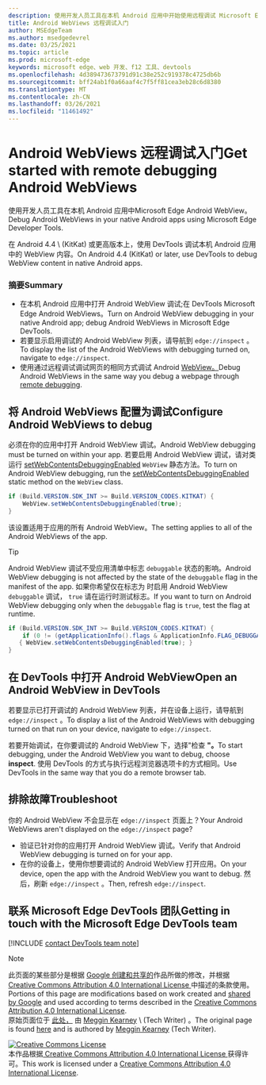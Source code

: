 ```yaml
---
description: 使用开发人员工具在本机 Android 应用中开始使用远程调试 Microsoft Edge WebView。
title: Android WebViews 远程调试入门
author: MSEdgeTeam
ms.author: msedgedevrel
ms.date: 03/25/2021
ms.topic: article
ms.prod: microsoft-edge
keywords: microsoft edge、web 开发、f12 工具、devtools
ms.openlocfilehash: 4d389473673791d91c38e252c919378c4725db6b
ms.sourcegitcommit: bff24ab1f0a66aaf4c7f5ff81cea3eb28c6d8380
ms.translationtype: MT
ms.contentlocale: zh-CN
ms.lasthandoff: 03/26/2021
ms.locfileid: "11461492"
---
```

<!-- Copyright Meggin Kearney 

   Licensed under the Apache License, Version 2.0 (the "License");
   you may not use this file except in compliance with the License.
   You may obtain a copy of the License at

       http://www.apache.org/licenses/LICENSE-2.0

   Unless required by applicable law or agreed to in writing, software
   distributed under the License is distributed on an "AS IS" BASIS,
   WITHOUT WARRANTIES OR CONDITIONS OF ANY KIND, either express or implied.
   See the License for the specific language governing permissions and
   limitations under the License.  -->  
# <a name="get-started-with-remote-debugging-android-webviews"></a><span data-ttu-id="f8576-104">Android WebViews 远程调试入门</span><span class="sxs-lookup"><span data-stu-id="f8576-104">Get started with remote debugging Android WebViews</span></span>  

<span data-ttu-id="f8576-105">使用开发人员工具在本机 Android 应用中Microsoft Edge Android WebView。</span><span class="sxs-lookup"><span data-stu-id="f8576-105">Debug Android WebViews in your native Android apps using Microsoft Edge Developer Tools.</span></span>  

<span data-ttu-id="f8576-106">在 Android 4.4 \ (KitKat\) 或更高版本上，使用 DevTools 调试本机 Android 应用中的 WebView 内容。</span><span class="sxs-lookup"><span data-stu-id="f8576-106">On Android 4.4 \(KitKat\) or later, use DevTools to debug WebView content in native Android apps.</span></span>  

### <a name="summary"></a><span data-ttu-id="f8576-107">摘要</span><span class="sxs-lookup"><span data-stu-id="f8576-107">Summary</span></span>  

*   <span data-ttu-id="f8576-108">在本机 Android 应用中打开 Android WebView 调试;在 DevTools Microsoft Edge Android WebViews。</span><span class="sxs-lookup"><span data-stu-id="f8576-108">Turn on Android WebView debugging in your native Android app; debug Android WebViews in Microsoft Edge DevTools.</span></span>  
*   <span data-ttu-id="f8576-109">若要显示启用调试的 Android WebView 列表，请导航到 `edge://inspect` 。</span><span class="sxs-lookup"><span data-stu-id="f8576-109">To display the list of the Android WebViews with debugging turned on, navigate to `edge://inspect`.</span></span>  
*   <span data-ttu-id="f8576-110">使用通过远程调试调试网页的相同方式调试 Android [WebView。][RemoteDebuggingGettingStarted]</span><span class="sxs-lookup"><span data-stu-id="f8576-110">Debug Android WebViews in the same way you debug a webpage through [remote debugging][RemoteDebuggingGettingStarted].</span></span>  

## <a name="configure-android-webviews-to-debug"></a><span data-ttu-id="f8576-111">将 Android WebViews 配置为调试</span><span class="sxs-lookup"><span data-stu-id="f8576-111">Configure Android WebViews to debug</span></span>  

<span data-ttu-id="f8576-112">必须在你的应用中打开 Android WebView 调试。</span><span class="sxs-lookup"><span data-stu-id="f8576-112">Android WebView debugging must be turned on within your app.</span></span>  <span data-ttu-id="f8576-113">若要启用 Android WebView 调试，请对类运行 [setWebContentsDebuggingEnabled][AndroidDeveloperWebViewsSetWebContentsDebuggingEnabled] `WebView` 静态方法。</span><span class="sxs-lookup"><span data-stu-id="f8576-113">To turn on Android WebView debugging, run the [setWebContentsDebuggingEnabled][AndroidDeveloperWebViewsSetWebContentsDebuggingEnabled] static method on the `WebView` class.</span></span>  

```java
if (Build.VERSION.SDK_INT >= Build.VERSION_CODES.KITKAT) {
    WebView.setWebContentsDebuggingEnabled(true);
}
```  

<span data-ttu-id="f8576-114">该设置适用于应用的所有 Android WebView。</span><span class="sxs-lookup"><span data-stu-id="f8576-114">The setting applies to all of the Android WebViews of the app.</span></span>  

> [!TIP]
> <span data-ttu-id="f8576-115">Android WebView 调试不受应用清单中标志 `debuggable` 状态的影响。</span><span class="sxs-lookup"><span data-stu-id="f8576-115">Android WebView debugging is not affected by the state of the `debuggable` flag in the manifest of the app.</span></span>  <span data-ttu-id="f8576-116">如果你希望仅在标志为 时启用 Android WebView `debuggable` 调试， `true` 请在运行时测试标志。</span><span class="sxs-lookup"><span data-stu-id="f8576-116">If you want to turn on Android WebView debugging only when the `debuggable` flag is `true`, test the flag at runtime.</span></span>  
> 
> ```java
> if (Build.VERSION.SDK_INT >= Build.VERSION_CODES.KITKAT) {
>     if (0 != (getApplicationInfo().flags & ApplicationInfo.FLAG_DEBUGGABLE))
>    { WebView.setWebContentsDebuggingEnabled(true); }
> }
> ```  

## <a name="open-an-android-webview-in-devtools"></a><span data-ttu-id="f8576-117">在 DevTools 中打开 Android WebView</span><span class="sxs-lookup"><span data-stu-id="f8576-117">Open an Android WebView in DevTools</span></span>  

<span data-ttu-id="f8576-118">若要显示已打开调试的 Android WebView 列表，并在设备上运行，请导航到 `edge://inspect` 。</span><span class="sxs-lookup"><span data-stu-id="f8576-118">To display a list of the Android WebViews with debugging turned on that run on your device, navigate to `edge://inspect`.</span></span>  

<span data-ttu-id="f8576-119">若要开始调试，在你要调试的 Android WebView 下，选择"检查 **"。**</span><span class="sxs-lookup"><span data-stu-id="f8576-119">To start debugging, under the Android WebView you want to debug, choose **inspect**.</span></span>  <span data-ttu-id="f8576-120">使用 DevTools 的方式与执行远程浏览器选项卡的方式相同。</span><span class="sxs-lookup"><span data-stu-id="f8576-120">Use DevTools in the same way that you do a remote browser tab.</span></span>  

<!--
:::image type="complex" source=".images/webview-debugging.msft.png" alt-text="Inspecting elements in an Android WebView" lightbox=".images/webview-debugging.msft.png":::
   Inspecting elements in an Android WebView  
:::image-end:::  

The gray graphics listed with the Android WebView represent its size and position relative to the screen of the device.  If your Android WebViews have titles set, the titles are listed as well.  
-->  

## <a name="troubleshoot"></a><span data-ttu-id="f8576-121">排除故障</span><span class="sxs-lookup"><span data-stu-id="f8576-121">Troubleshoot</span></span>  

<span data-ttu-id="f8576-122">你的 Android WebView 不会显示在 `edge://inspect` 页面上？</span><span class="sxs-lookup"><span data-stu-id="f8576-122">Your Android WebViews aren't displayed on the `edge://inspect` page?</span></span>  

*   <span data-ttu-id="f8576-123">验证已针对你的应用打开 Android WebView 调试。</span><span class="sxs-lookup"><span data-stu-id="f8576-123">Verify that Android WebView debugging is turned on for your app.</span></span>  
*   <span data-ttu-id="f8576-124">在你的设备上，使用你想要调试的 Android WebView 打开应用。</span><span class="sxs-lookup"><span data-stu-id="f8576-124">On your device, open the app with the Android WebView you want to debug.</span></span>  <span data-ttu-id="f8576-125">然后，刷新 `edge://inspect` 。</span><span class="sxs-lookup"><span data-stu-id="f8576-125">Then, refresh `edge://inspect`.</span></span>  

## <a name="getting-in-touch-with-the-microsoft-edge-devtools-team"></a><span data-ttu-id="f8576-126">联系 Microsoft Edge DevTools 团队</span><span class="sxs-lookup"><span data-stu-id="f8576-126">Getting in touch with the Microsoft Edge DevTools team</span></span>  

[!INCLUDE [contact DevTools team note](../includes/contact-devtools-team-note.md)]  

<!-- links -->  

[RemoteDebuggingGettingStarted]: ./index.md "入门远程调试 Android 设备|Microsoft Docs"  

[AndroidDeveloperWebViewsSetWebContentsDebuggingEnabled]: https://developer.android.com/reference/android/webkit/WebView.html#setWebContentsDebuggingEnabled(boolean) "setWebContentsDebuggingEnabled - WebView |Android 开发人员"  

> [!NOTE]
> <span data-ttu-id="f8576-129">此页面的某些部分是根据 [Google 创建和共享的][GoogleSitePolicies]作品所做的修改，并根据[ Creative Commons Attribution 4.0 International License ][CCA4IL]中描述的条款使用。</span><span class="sxs-lookup"><span data-stu-id="f8576-129">Portions of this page are modifications based on work created and [shared by Google][GoogleSitePolicies] and used according to terms described in the [Creative Commons Attribution 4.0 International License][CCA4IL].</span></span>  
> <span data-ttu-id="f8576-130">原始页面位于 [此处，](https://developers.google.com/web/tools/chrome-devtools/remote-debugging/webviews) 由 [Meggin Kearney][MegginKearney] \ (Tech Writer\) 。</span><span class="sxs-lookup"><span data-stu-id="f8576-130">The original page is found [here](https://developers.google.com/web/tools/chrome-devtools/remote-debugging/webviews) and is authored by [Meggin Kearney][MegginKearney] \(Tech Writer\).</span></span>  

[![Creative Commons License][CCby4Image]][CCA4IL]  
<span data-ttu-id="f8576-132">本作品根据[ Creative Commons Attribution 4.0 International License ][CCA4IL]获得许可。</span><span class="sxs-lookup"><span data-stu-id="f8576-132">This work is licensed under a [Creative Commons Attribution 4.0 International License][CCA4IL].</span></span>  

[CCA4IL]: http://creativecommons.org/licenses/by/4.0  
[CCby4Image]: https://i.creativecommons.org/l/by/4.0/88x31.png  
[GoogleSitePolicies]: https://developers.google.com/terms/site-policies  
[KayceBasques]: https://developers.google.com/web/resources/contributors/kaycebasques  
[MegginKearney]: https://developers.google.com/web/resources/contributors/megginkearney  
